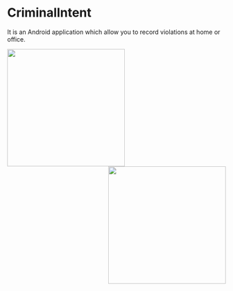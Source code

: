 # CriminalIntent

It is an Android application which allow you to record violations at home or office.

<img src= "https://cloud.githubusercontent.com/assets/3438468/22222174/e0312bb6-e183-11e6-82d2-00c894619947.png" width="271" />  <img style="float: right;" src="https://cloud.githubusercontent.com/assets/3438468/22222688/c5ae3228-e185-11e6-9ed5-6d96a74bc5cd.png" width="271"/>
